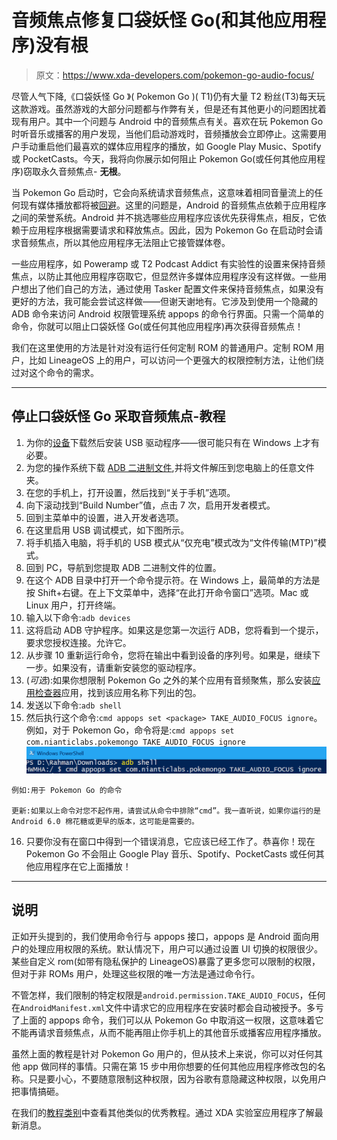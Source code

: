 # 音频焦点修复口袋妖怪 Go(和其他应用程序)没有根

> 原文：<https://www.xda-developers.com/pokemon-go-audio-focus/>

尽管人气下降,《口袋妖怪 Go 》( Pokemon Go )( T1)仍有大量 T2 粉丝(T3)每天玩这款游戏。虽然游戏的大部分问题都与作弊有关，但是还有其他更小的问题困扰着现有用户。其中一个问题与 Android 中的音频焦点有关。喜欢在玩 Pokemon Go 时听音乐或播客的用户发现，当他们启动游戏时，音频播放会立即停止。这需要用户手动重启他们最喜欢的媒体应用程序的播放，如 Google Play Music、Spotify 或 PocketCasts。今天，我将向你展示如何阻止 Pokemon Go(或任何其他应用程序)窃取永久音频焦点- **无根**。

当 Pokemon Go 启动时，它会向系统请求音频焦点，这意味着相同音量流上的任何现有媒体播放都将被[回避](https://en.wikipedia.org/wiki/Ducking)。这里的问题是，Android 的音频焦点依赖于应用程序之间的荣誉系统。Android 并不挑选哪些应用程序应该优先获得焦点，相反，它依赖于应用程序根据需要请求和释放焦点。因此，因为 Pokemon Go 在启动时会请求音频焦点，所以其他应用程序无法阻止它接管媒体卷。

一些应用程序，如 Poweramp 或 T2 Podcast Addict 有实验性的设置来保持音频焦点，以防止其他应用程序窃取它，但显然许多媒体应用程序没有这样做。一些用户想出了他们自己的方法，通过使用 Tasker 配置文件来保持音频焦点，如果没有更好的方法，我可能会尝试这样做——但谢天谢地有。它涉及到使用一个隐藏的 ADB 命令来访问 Android 权限管理系统 appops 的命令行界面。只需一个简单的命令，你就可以阻止口袋妖怪 Go(或任何其他应用程序)再次获得音频焦点！

我们在这里使用的方法是针对没有运行任何定制 ROM 的普通用户。定制 ROM 用户，比如 LineageOS 上的用户，可以访问一个更强大的权限控制方法，让他们绕过对这个命令的需求。

* * *

## 停止口袋妖怪 Go 采取音频焦点-教程

1.  为你的[设备](https://developer.android.com/studio/run/oem-usb.html)下载然后安装 USB 驱动程序——很可能只有在 Windows 上才有必要。
2.  为您的操作系统下载 [ADB 二进制文件](https://www.xda-developers.com/google-releases-separate-adb-and-fastboot-binary-downloads/),并将文件解压到您电脑上的任意文件夹。
3.  在您的手机上，打开设置，然后找到“关于手机”选项。
4.  向下滚动找到“Build Number”值，点击 7 次，启用开发者模式。
5.  回到主菜单中的设置，进入开发者选项。
6.  在这里启用 USB 调试模式，如下图所示。
7.  将手机插入电脑，将手机的 USB 模式从“仅充电”模式改为“文件传输(MTP)”模式。
8.  回到 PC，导航到您提取 ADB 二进制文件的位置。
9.  在这个 ADB 目录中打开一个命令提示符。在 Windows 上，最简单的方法是按 Shift+右键。在上下文菜单中，选择“在此打开命令窗口”选项。Mac 或 Linux 用户，打开终端。
10.  输入以下命令:`adb devices`
11.  这将启动 ADB 守护程序。如果这是您第一次运行 ADB，您将看到一个提示，要求您授权连接。允许它。
12.  从步骤 10 重新运行命令，您将在输出中看到设备的序列号。如果是，继续下一步。如果没有，请重新安装您的驱动程序。
13.  (*可选*):如果你想限制 Pokemon Go 之外的某个应用有音频聚焦，那么安装[应用检查器](https://play.google.com/store/apps/details?id=com.ubqsoft.sec01)应用，找到该应用名称下列出的包。
14.  发送以下命令:`adb shell`
15.  然后执行这个命令:`cmd appops set <package> TAKE_AUDIO_FOCUS ignore`。例如，对于 Pokemon Go，命令将是:`cmd appops set com.nianticlabs.pokemongo TAKE_AUDIO_FOCUS ignore`<picture>![](img/a3dde588135f8a2af8ad1b925f9cadc1.png)</picture>

    例如:用于 Pokemon Go 的命令

    更新:如果以上命令对您不起作用，请尝试从命令中排除“cmd”。我一直听说，如果你运行的是 Android 6.0 棉花糖或更早的版本，这可能是需要的。

16.  只要你没有在窗口中得到一个错误消息，它应该已经工作了。恭喜你！现在 Pokemon Go 不会阻止 Google Play 音乐、Spotify、PocketCasts 或任何其他应用程序在它上面播放！

* * *

## 说明

正如开头提到的，我们使用命令行与 appops 接口，appops 是 Android 面向用户的处理应用权限的系统。默认情况下，用户可以通过设置 UI 切换的权限很少。某些自定义 rom(如带有隐私保护的 LineageOS)暴露了更多您可以限制的权限，但对于非 ROMs 用户，处理这些权限的唯一方法是通过命令行。

不管怎样，我们限制的特定权限是`android.permission.TAKE_AUDIO_FOCUS`，任何在`AndroidManifest.xml`文件中请求它的应用程序在安装时都会自动被授予。多亏了上面的 appops 命令，我们可以从 Pokemon Go 中取消这一权限，这意味着它不能再请求音频焦点，从而不能再阻止你手机上的其他音乐或播客应用程序播放。

虽然上面的教程是针对 Pokemon Go 用户的，但从技术上来说，你可以对任何其他 app 做同样的事情。只需在第 15 步中用你想要的任何其他应用程序修改包的名称。只是要小心，不要随意限制这种权限，因为谷歌有意隐藏这种权限，以免用户把事情搞砸。

在我们的[教程类别](https://www.xda-developers.com/category/tutorials/)中查看其他类似的优秀教程。通过 XDA 实验室应用程序了解最新消息。